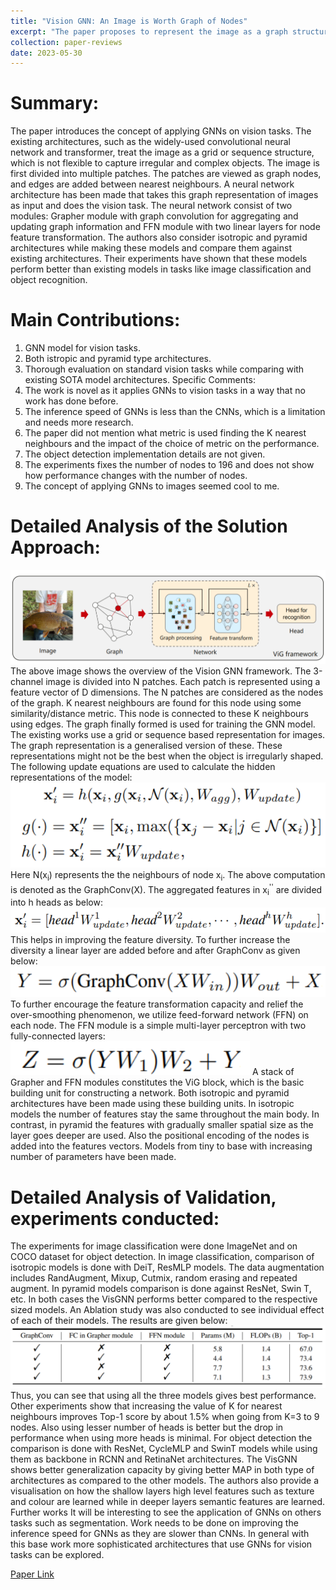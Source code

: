 ```yaml
---
title: "Vision GNN: An Image is Worth Graph of Nodes"
excerpt: "The paper proposes to represent the image as a graph structure and introduce a new Vision GNN (ViG) architecture to extract graph-level feature for visual tasks."
collection: paper-reviews
date: 2023-05-30
---
```


Summary:
======
The paper introduces the concept of applying GNNs on vision tasks. The existing architectures,
such as the widely-used convolutional neural network and transformer, treat the image as a grid
or sequence structure, which is not flexible to capture irregular and complex objects. The image
is first divided into multiple patches. The patches are viewed as graph nodes, and edges are
added between nearest neighbours. A neural network architecture has been made that takes
this graph representation of images as input and does the vision task. The neural network
consist of two modules: Grapher module with graph convolution for aggregating and updating
graph information and FFN module with two linear layers for node feature transformation. The
authors also consider isotropic and pyramid architectures while making these models and
compare them against existing architectures. Their experiments have shown that these models
perform better than existing models in tasks like image classification and object recognition.

Main Contributions:
======
1. GNN model for vision tasks.
2. Both istropic and pyramid type architectures.
3. Thorough evaluation on standard vision tasks while comparing with existing SOTA model
architectures.
Specific Comments:
1. The work is novel as it applies GNNs to vision tasks in a way that no work has done
before.
2. The inference speed of GNNs is less than the CNNs, which is a limitation and needs
more research.
3. The paper did not mention what metric is used finding the K nearest neighbours and the
impact of the choice of metric on the performance.
4. The object detection implementation details are not given.
5. The experiments fixes the number of nodes to 196 and does not show how performance
changes with the number of nodes.
6. The concept of applying GNNs to images seemed cool to me.

Detailed Analysis of the Solution Approach:
======
![Alt text](/images/image8.png)
The above image shows the overview of the Vision GNN framework. The 3-channel image is
divided into N patches. Each patch is represented using a feature vector of D dimensions. The
N patches are considered as the nodes of the graph. K nearest neighbours are found for this
node using some similarity/distance metric. This node is connected to these K neighbours using
edges. The graph finally formed is used for training the GNN model.
The existing works use a grid or sequence based representation for images. The graph
representation is a generalised version of these. These representations might not be the best
when the object is irregularly shaped.
The following update equations are used to calculate the hidden representations of the model:
![Alt text](/images/image9.png)
Here N(x<sub>i</sub>) represents the the neighbours of node x<sub>i</sub>. The above computation is denoted as the
GraphConv(X). The aggregated features in x<sub>i</sub><sup>''</sup> are divided into h heads as below:
![Alt text](/images/image10.png)
This helps in improving the feature diversity. To further increase the diversity a linear layer are
added before and after GraphConv as given below:
![Alt text](/images/image11.png)
To further encourage the feature transformation capacity and relief the over-smoothing
phenomenon, we utilize feed-forward network (FFN) on each node. The FFN module is a simple
multi-layer perceptron with two fully-connected layers:
![Alt text](/images/image12.png)
A stack of Grapher and FFN modules constitutes the ViG block, which is the basic building unit
for constructing a network.
Both isotropic and pyramid architectures have been made using these building units. In isotropic
models the number of features stay the same throughout the main body. In contrast, in pyramid
the features with gradually smaller spatial size as the layer goes deeper are used. Also the
positional encoding of the nodes is added into the features vectors. Models from tiny to base
with increasing number of parameters have been made.

Detailed Analysis of Validation, experiments conducted:
======
The experiments for image classification were done ImageNet and on COCO dataset for object
detection. In image classification, comparison of isotropic models is done with DeiT, ResMLP
models. The data augmentation includes RandAugment, Mixup, Cutmix, random erasing and
repeated augment. In pyramid models comparison is done against ResNet, Swin T, etc. In both
cases the VisGNN performs better compared to the respective sized models.
An Ablation study was also conducted to see individual effect of each of their models. The
results are given below:
![Alt text](/images/image13.png)
Thus, you can see that using all the three models gives best performance. Other experiments
show that increasing the value of K for nearest neighbours improves Top-1 score by about 1.5%
when going from K=3 to 9 nodes. Also using lesser number of heads is better but the drop in
performance when using more heads is minimal.
For object detection the comparison is done with ResNet, CycleMLP and SwinT models while
using them as backbone in RCNN and RetinaNet architectures. The VisGNN shows better
generalization capacity by giving better MAP in both type of architectures as compared to the
other models.
The authors also provide a visualisation on how the shallow layers high level features such as
texture and colour are learned while in deeper layers semantic features are learned.
Further works
It will be interesting to see the application of GNNs on others tasks such as segmentation. Work
needs to be done on improving the inference speed for GNNs as they are slower than CNNs. In
general with this base work more sophisticated architectures that use GNNs for vision tasks can
be explored.

[Paper Link](https://arxiv.org/abs/2206.00272)